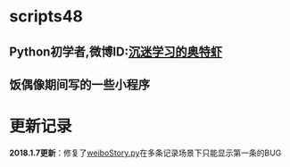 # scripts48


## Python初学者,微博ID:[沉迷学习的奥特虾](https://weibo.com/5510932216/profile?rightmod=1&wvr=6&mod=personinfo)


## 饭偶像期间写的一些小程序

# 更新记录

**2018.1.7更新**：修复了[weiboStory.py](https://github.com/ultraxia/scripts48/blob/master/weiboStory.py)在多条记录场景下只能显示第一条的BUG
